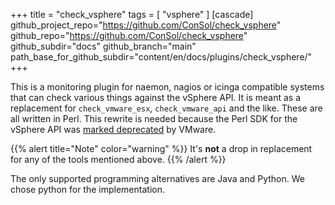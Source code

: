 +++
title = "check_vsphere"
tags = [
    "vsphere"
]
[cascade]
github_project_repo="https://github.com/ConSol/check_vsphere"
github_repo="https://github.com/ConSol/check_vsphere"
github_subdir="docs"
github_branch="main"
path_base_for_github_subdir="content/en/docs/plugins/check_vsphere/"
+++

This is a monitoring plugin for naemon, nagios or icinga compatible systems that
can check various things against the vSphere API. It is meant as a replacement
for `check_vmware_esx`, `check_vmware_api` and the like. These are all written
in Perl. This rewrite is needed because the Perl SDK for the vSphere API was
[marked deprecated](https://developer.vmware.com/sdks) by VMware.

{{% alert title="Note" color="warning" %}}
It's **not** a drop in replacement for any of the tools mentioned above.
{{% /alert %}}

The only supported programming alternatives are Java and Python. We chose python
for the implementation.
